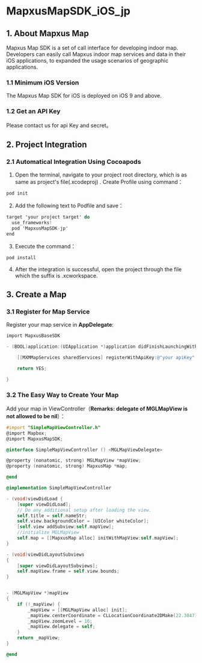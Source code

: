 # MapxusMapSDK_iOS_jp

## 1. About Mapxus Map

Mapxus Map SDK is a set of call interface for developing indoor map. Developers can easily call Mapxus indoor map services and data in their iOS applications, to expanded the usage scenarios of geographic applications.

### 1.1 Minimum iOS Version

The Mapxus Map SDK for iOS is deployed on iOS 9 and above.

### 1.2 Get an API Key

Please contact us for api Key and secret。



## 2. Project Integration

### 2.1 Automatical Integration Using Cocoapods

1. Open the terminal, navigate to your project root directory, which is as same as project's file(.xcodeproj) . Create Profile using command：

```objectivec
pod init
```

2. Add the following text to Podfile and save：

```objectivec
target 'your project target' do
  use_frameworks!
  pod 'MapxusMapSDK-jp'
end
```

3. Execute the command：

```objectivec
pod install
```

4. After the integration is successful, open the project through the file which the suffix is .xcworkspace.



## 3. Create a Map

### 3.1 Register for Map Service

Register your map service in **AppDelegate**:

```objectivec
import MapxusBaseSDK

- (BOOL)application:(UIApplication *)application didFinishLaunchingWithOptions:(NSDictionary *)launchOptions {

    [[MXMMapServices sharedServices] registerWithApiKey:@"your apiKey" secret:@"your secret"];

    return YES;

}
```

### 3.2 The Easy Way to Create Your Map

Add your map in ViewController（**Remarks:  delegate of MGLMapView is not allowed to be nil**）：

```objectivec
#import "SimpleMapViewController.h"
@import Mapbox;
@import MapxusMapSDK;

@interface SimpleMapViewController () <MGLMapViewDelegate>

@property (nonatomic, strong) MGLMapView *mapView;
@property (nonatomic, strong) MapxusMap *map;

@end

@implementation SimpleMapViewController

- (void)viewDidLoad {
    [super viewDidLoad];
    // Do any additional setup after loading the view.
    self.title = self.nameStr;
    self.view.backgroundColor = [UIColor whiteColor];
    [self.view addSubview:self.mapView];
    //initialize MGLMapView
    self.map = [[MapxusMap alloc] initWithMapView:self.mapView];
}

- (void)viewDidLayoutSubviews
{
    [super viewDidLayoutSubviews];
    self.mapView.frame = self.view.bounds;
}


- (MGLMapView *)mapView
{
    if (!_mapView) {
        _mapView = [[MGLMapView alloc] init];
        _mapView.centerCoordinate = CLLocationCoordinate2DMake(22.304716516178253, 114.16186609400843);
        _mapView.zoomLevel = 16;
        _mapView.delegate = self;
    }
    return _mapView;
}

@end
```
